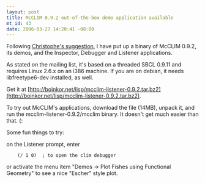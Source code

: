 ```yaml
--- 
layout: post
title: McCLIM 0.9.2 out-of-the-box demo application available
mt_id: 43
date: 2006-03-27 14:20:41 -08:00
---
```

Following [Christophe's suggestion](http://meme.b9.com/cview.html?channel=lisp&utime=3352443780#utime_requested), I have put up a binary of McCLIM 0.9.2, its demos, and the Inspector, Debugger and Listener applications.

As stated on the mailing list, it's based on a threaded SBCL 0.9.11 and requires Linux 2.6.x on an i386 machine. If you are on debian, it needs libfreetype6-dev installed, as well.

Get it at [http://boinkor.net/lisp/mcclim-listener-0.9.2.tar.bz2](http://boinkor.net/lisp/mcclim-listener-0.9.2.tar.bz2).

To try out McCLIM's applications, download the file (14MB), unpack it, and run the mcclim-listener-0.9.2/mcclim binary. It doesn't get much easier than that. (:

Some fun things to try:

on the Listener prompt, enter

        (/ 1 0)  ; to open the clim debugger

or activate the menu item "Demos -> Plot Fishes using Functional Geometry" to see a nice "Escher" style plot. 
